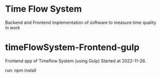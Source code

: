 # Time Flow System 
Backend and Frontend implementation of software to measure time quality in work

# timeFlowSystem-Frontend-gulp
Frontend app of Timeflow System (using Gulp)
Started at 2022-11-26.

run:
npm install




